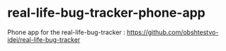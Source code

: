 real-life-bug-tracker-phone-app
===============================

Phone app for the real-life-bug-tracker : https://github.com/obshtestvo-idei/real-life-bug-tracker
